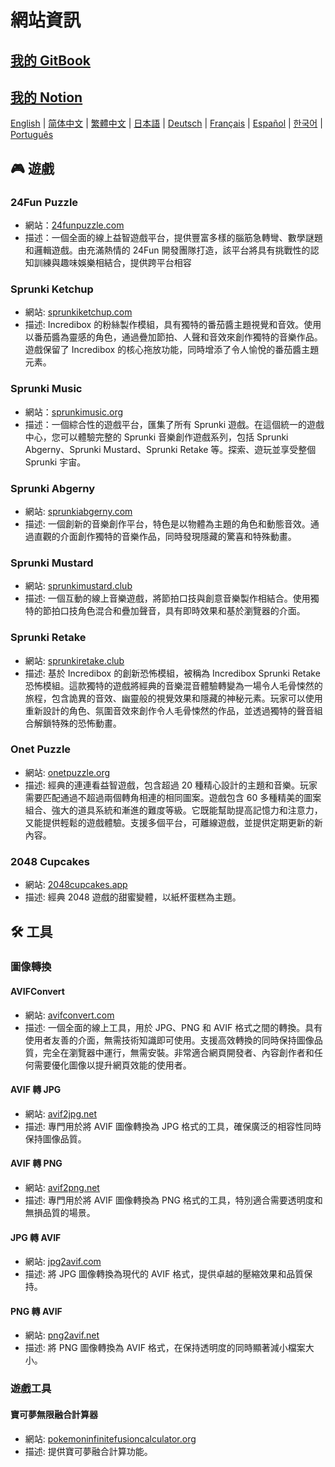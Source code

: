 # 網站資訊

## [我的 GitBook](https://lynn-3.gitbook.io/lynn)

## [我的 Notion](https://lynn139.notion.site/MySite-15fb0b5cfa458016b389c76be0453e57)

[English](./README.md) | [简体中文](./README_CN.md) | [繁體中文](./README_TW.md) | [日本語](./README_JP.md) | [Deutsch](./README_DE.md) | [Français](./README_FR.md) | [Español](./README_ES.md) | [한국어](./README_KR.md) | [Português](./README_PT.md)

## 🎮 遊戲

### 24Fun Puzzle

- 網站：[24funpuzzle.com](https://24funpuzzle.com?utm_source=github)
- 描述：一個全面的線上益智遊戲平台，提供豐富多樣的腦筋急轉彎、數學謎題和邏輯遊戲。由充滿熱情的 24Fun 開發團隊打造，該平台將具有挑戰性的認知訓練與趣味娛樂相結合，提供跨平台相容

### Sprunki Ketchup

- 網站: [sprunkiketchup.com](https://sprunkiketchup.com?utm_source=github)
- 描述: Incredibox 的粉絲製作模組，具有獨特的番茄醬主題視覺和音效。使用以番茄醬為靈感的角色，通過疊加節拍、人聲和音效來創作獨特的音樂作品。遊戲保留了 Incredibox 的核心拖放功能，同時增添了令人愉悅的番茄醬主題元素。

### Sprunki Music

- 網站：[sprunkimusic.org](https://sprunkimusic.org?utm_source=github)
- 描述：一個綜合性的遊戲平台，匯集了所有 Sprunki 遊戲。在這個統一的遊戲中心，您可以體驗完整的 Sprunki 音樂創作遊戲系列，包括 Sprunki Abgerny、Sprunki Mustard、Sprunki Retake 等。探索、遊玩並享受整個 Sprunki 宇宙。

### Sprunki Abgerny

- 網站: [sprunkiabgerny.com](https://sprunkiabgerny.com?utm_source=github)
- 描述: 一個創新的音樂創作平台，特色是以物體為主題的角色和動態音效。通過直觀的介面創作獨特的音樂作品，同時發現隱藏的驚喜和特殊動畫。

### Sprunki Mustard

- 網站: [sprunkimustard.club](https://sprunkimustard.club?utm_source=github)
- 描述: 一個互動的線上音樂遊戲，將節拍口技與創意音樂製作相結合。使用獨特的節拍口技角色混合和疊加聲音，具有即時效果和基於瀏覽器的介面。

### Sprunki Retake

- 網站: [sprunkiretake.club](https://sprunkiretake.club?utm_source=github)
- 描述: 基於 Incredibox 的創新恐怖模組，被稱為 Incredibox Sprunki Retake 恐怖模組。這款獨特的遊戲將經典的音樂混音體驗轉變為一場令人毛骨悚然的旅程，包含詭異的音效、幽靈般的視覺效果和隱藏的神秘元素。玩家可以使用重新設計的角色、氛圍音效來創作令人毛骨悚然的作品，並透過獨特的聲音組合解鎖特殊的恐怖動畫。

### Onet Puzzle

- 網站: [onetpuzzle.org](https://onetpuzzle.org?utm_source=github)
- 描述: 經典的連連看益智遊戲，包含超過 20 種精心設計的主題和音樂。玩家需要匹配通過不超過兩個轉角相連的相同圖案。遊戲包含 60 多種精美的圖案組合、強大的道具系統和漸進的難度等級。它既能幫助提高記憶力和注意力，又能提供輕鬆的遊戲體驗。支援多個平台，可離線遊戲，並提供定期更新的新內容。

### 2048 Cupcakes

- 網站: [2048cupcakes.app](https://2048cupcakes.app?utm_source=github)
- 描述: 經典 2048 遊戲的甜蜜變體，以紙杯蛋糕為主題。

## 🛠️ 工具

### 圖像轉換

#### AVIFConvert

- 網站: [avifconvert.com](https://avifconvert.com?utm_source=github)
- 描述: 一個全面的線上工具，用於 JPG、PNG 和 AVIF 格式之間的轉換。具有使用者友善的介面，無需技術知識即可使用。支援高效轉換的同時保持圖像品質，完全在瀏覽器中運行，無需安裝。非常適合網頁開發者、內容創作者和任何需要優化圖像以提升網頁效能的使用者。

#### AVIF 轉 JPG

- 網站: [avif2jpg.net](https://avif2jpg.net?utm_source=github)
- 描述: 專門用於將 AVIF 圖像轉換為 JPG 格式的工具，確保廣泛的相容性同時保持圖像品質。

#### AVIF 轉 PNG

- 網站: [avif2png.net](https://avif2png.net?utm_source=github)
- 描述: 專門用於將 AVIF 圖像轉換為 PNG 格式的工具，特別適合需要透明度和無損品質的場景。

#### JPG 轉 AVIF

- 網站: [jpg2avif.com](https://jpg2avif.com?utm_source=github)
- 描述: 將 JPG 圖像轉換為現代的 AVIF 格式，提供卓越的壓縮效果和品質保持。

#### PNG 轉 AVIF

- 網站: [png2avif.net](https://png2avif.net?utm_source=github)
- 描述: 將 PNG 圖像轉換為 AVIF 格式，在保持透明度的同時顯著減小檔案大小。

### 遊戲工具

#### 寶可夢無限融合計算器

- 網站: [pokemoninfinitefusioncalculator.org](https://pokemoninfinitefusioncalculator.org?utm_source=github)
- 描述: 提供寶可夢融合計算功能。
